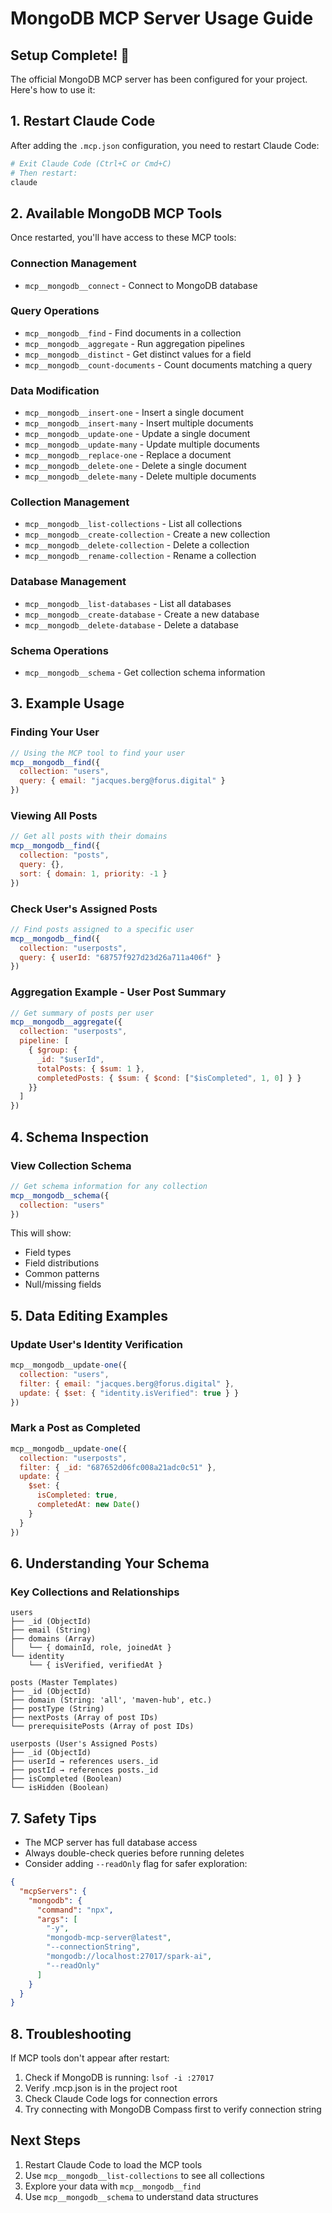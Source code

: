 # MongoDB MCP Server Usage Guide

## Setup Complete! 🎉

The official MongoDB MCP server has been configured for your project. Here's how to use it:

## 1. Restart Claude Code

After adding the `.mcp.json` configuration, you need to restart Claude Code:
```bash
# Exit Claude Code (Ctrl+C or Cmd+C)
# Then restart:
claude
```

## 2. Available MongoDB MCP Tools

Once restarted, you'll have access to these MCP tools:

### Connection Management
- `mcp__mongodb__connect` - Connect to MongoDB database

### Query Operations
- `mcp__mongodb__find` - Find documents in a collection
- `mcp__mongodb__aggregate` - Run aggregation pipelines
- `mcp__mongodb__distinct` - Get distinct values for a field
- `mcp__mongodb__count-documents` - Count documents matching a query

### Data Modification
- `mcp__mongodb__insert-one` - Insert a single document
- `mcp__mongodb__insert-many` - Insert multiple documents
- `mcp__mongodb__update-one` - Update a single document
- `mcp__mongodb__update-many` - Update multiple documents
- `mcp__mongodb__replace-one` - Replace a document
- `mcp__mongodb__delete-one` - Delete a single document
- `mcp__mongodb__delete-many` - Delete multiple documents

### Collection Management
- `mcp__mongodb__list-collections` - List all collections
- `mcp__mongodb__create-collection` - Create a new collection
- `mcp__mongodb__delete-collection` - Delete a collection
- `mcp__mongodb__rename-collection` - Rename a collection

### Database Management
- `mcp__mongodb__list-databases` - List all databases
- `mcp__mongodb__create-database` - Create a new database
- `mcp__mongodb__delete-database` - Delete a database

### Schema Operations
- `mcp__mongodb__schema` - Get collection schema information

## 3. Example Usage

### Finding Your User
```javascript
// Using the MCP tool to find your user
mcp__mongodb__find({
  collection: "users",
  query: { email: "jacques.berg@forus.digital" }
})
```

### Viewing All Posts
```javascript
// Get all posts with their domains
mcp__mongodb__find({
  collection: "posts",
  query: {},
  sort: { domain: 1, priority: -1 }
})
```

### Check User's Assigned Posts
```javascript
// Find posts assigned to a specific user
mcp__mongodb__find({
  collection: "userposts",
  query: { userId: "68757f927d23d26a711a406f" }
})
```

### Aggregation Example - User Post Summary
```javascript
// Get summary of posts per user
mcp__mongodb__aggregate({
  collection: "userposts",
  pipeline: [
    { $group: { 
      _id: "$userId", 
      totalPosts: { $sum: 1 },
      completedPosts: { $sum: { $cond: ["$isCompleted", 1, 0] } }
    }}
  ]
})
```

## 4. Schema Inspection

### View Collection Schema
```javascript
// Get schema information for any collection
mcp__mongodb__schema({
  collection: "users"
})
```

This will show:
- Field types
- Field distributions
- Common patterns
- Null/missing fields

## 5. Data Editing Examples

### Update User's Identity Verification
```javascript
mcp__mongodb__update-one({
  collection: "users",
  filter: { email: "jacques.berg@forus.digital" },
  update: { $set: { "identity.isVerified": true } }
})
```

### Mark a Post as Completed
```javascript
mcp__mongodb__update-one({
  collection: "userposts",
  filter: { _id: "687652d06fc008a21adc0c51" },
  update: { 
    $set: { 
      isCompleted: true,
      completedAt: new Date()
    }
  }
})
```

## 6. Understanding Your Schema

### Key Collections and Relationships

```
users
├── _id (ObjectId) 
├── email (String)
├── domains (Array)
│   └── { domainId, role, joinedAt }
└── identity
    └── { isVerified, verifiedAt }

posts (Master Templates)
├── _id (ObjectId)
├── domain (String: 'all', 'maven-hub', etc.)
├── postType (String)
├── nextPosts (Array of post IDs)
└── prerequisitePosts (Array of post IDs)

userposts (User's Assigned Posts)
├── _id (ObjectId)
├── userId → references users._id
├── postId → references posts._id
├── isCompleted (Boolean)
└── isHidden (Boolean)
```

## 7. Safety Tips

- The MCP server has full database access
- Always double-check queries before running deletes
- Consider adding `--readOnly` flag for safer exploration:

```json
{
  "mcpServers": {
    "mongodb": {
      "command": "npx",
      "args": [
        "-y",
        "mongodb-mcp-server@latest",
        "--connectionString",
        "mongodb://localhost:27017/spark-ai",
        "--readOnly"
      ]
    }
  }
}
```

## 8. Troubleshooting

If MCP tools don't appear after restart:
1. Check if MongoDB is running: `lsof -i :27017`
2. Verify .mcp.json is in the project root
3. Check Claude Code logs for connection errors
4. Try connecting with MongoDB Compass first to verify connection string

## Next Steps

1. Restart Claude Code to load the MCP tools
2. Use `mcp__mongodb__list-collections` to see all collections
3. Explore your data with `mcp__mongodb__find`
4. Use `mcp__mongodb__schema` to understand data structures